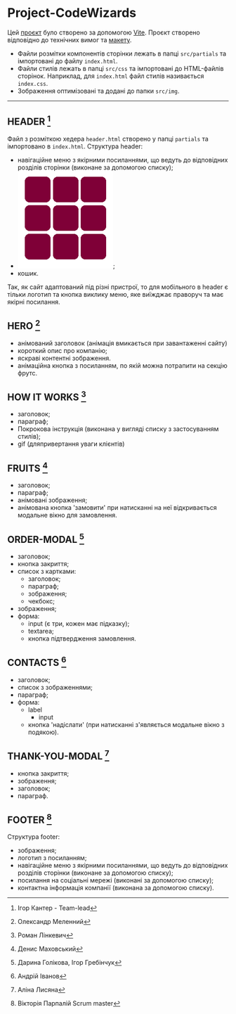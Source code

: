 # Project-CodeWizards

Цей
[проєкт](https://kanteriv.github.io/Project-CodeWizards/index.html#fruits-section-id)
було створено за допомогою [Vite](https://vitejs.dev/). Проєкт створено
відповідно до технічних вимог та
[макету](https://www.figma.com/file/Cla5Fcn9N0N72OUITsUE4X/Fresh-Harvest-Box?type=design&node-id=4-123&t=aTfkgVJkdI5v9Mvh-0).

- Файли розмітки компонентів сторінки лежать в папці `src/partials` та
  імпортовані до файлу `index.html`.
- Файли стилів лежать в папці `src/css` та імпортовані до HTML-файлів сторінок.
  Наприклад, для `index.html` файл стилів називається `index.css`.
- Зображення оптимізовані та додані до папки `src/img`.

---

## HEADER [^1]

[^1]: Ігор Кантер - Team-lead

Файл з розміткою хедера `header.html` створено у папці `partials` та імпортовано
в `index.html`. Структура header:

- навігаційне меню з якірними посиланнями, що ведуть до відповідних розділів
  сторінки (виконане за допомогою списку);
- ![лого](./src/img/logo.png);
- кошик.

Так, як сайт адаптований під різні пристрої, то для мобільного в header є тільки
логотип та кнопка виклику меню, яке виїжджає праворуч та має якірні посилання.

## HERO [^2]

[^2]: Олександр​ Меленний​

- анімований заголовок (анімація вмикається при завантаженні сайту)
- короткий опис про компанію;
- яскраві контентні зображення.
- анімаційна кнопка з посиланням, по якій можна потрапити на секцію фрутс.

## HOW IT WORKS [^3]

[^3]: Роман​ Лінкевич

- заголовок;
- параграф;
- Покрокова інструкція (виконана у вигляді списку з застосуванням стилів);
- gif (дляпривертання уваги клієнтів)

## FRUITS [^4]

[^4]: Денис​ Маховський

- заголовок;
- параграф;
- анімовані зображення;
- анімована кнопка 'замовити' при натисканні на неї відкривається модальне вікно
  для замовлення.

## ORDER-MODAL [^5]

[^5]: Дарина ​Голікова​, Ігор Гребінчук

- заголовок;
- кнопка закриття;
- список з картками:
  - заголовок;
  - параграф;
  - зображення;
  - чекбокс;
- зображення;
- форма:
  - input (є три, кожен має підказку);
  - textarea;
  - кнопка підтвердження замовлення.

## CONTACTS [^6]

[^6]: Андрій Іванов

- заголовок;
- список з зображеннями;
- параграф;
- форма:
  - label
    - input
  - кнопка 'надіслати' (при натисканні з'являється модальне вікно з подякою).

## THANK-YOU-MODAL [^7]

[^7]: Аліна Лисяна

- кнопка закриття;
- зображення;
- заголовок;
- параграф.

## FOOTER [^8]

[^8]: Вікторія Парпалій Scrum master

Структура footer:

- зображення;
- логотип з посиланням;
- навігаційне меню з якірними посиланнями, що ведуть до відповідних розділів
  сторінки (виконане за допомогою списку);
- посилання на соціальні мережі (виконані за допомогою списку);
- контактна інформація компанії (виконана за допомогою списку).
